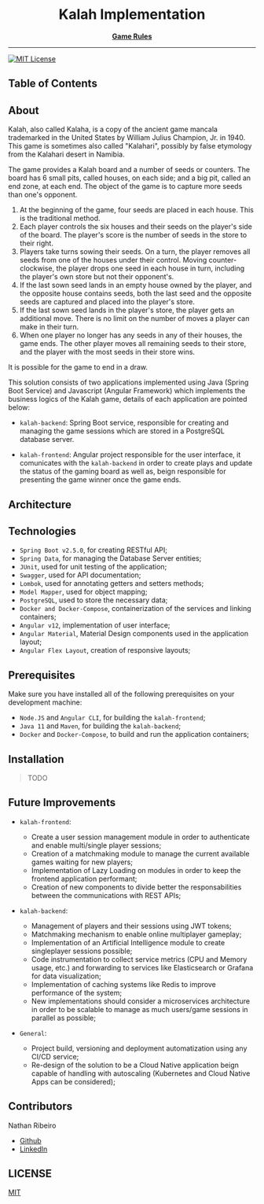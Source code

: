 <div align="center">
<h1>Kalah Implementation</h1>

[**Game Rules**](https://en.wikipedia.org/wiki/Kalah)
</div>

<hr />

<!-- prettier-ignore-start -->
[![MIT License][license-badge]][license]
<!-- prettier-ignore-end -->

## Table of Contents
<!-- START doctoc generated TOC please keep comment here to allow auto update -->
<!-- DON'T EDIT THIS SECTION, INSTEAD RE-RUN doctoc TO UPDATE -->


<!-- END doctoc generated TOC please keep comment here to allow auto update -->

## About
Kalah, also called Kalaha, is a copy of the ancient game mancala trademarked in the United States by William Julius Champion, Jr. in 1940. This game is sometimes also called "Kalahari", possibly by false etymology from the Kalahari desert in Namibia.

The game provides a Kalah board and a number of seeds or counters. The board has 6 small pits, called houses, on each side; and a big pit, called an end zone, at each end. The object of the game is to capture more seeds than one's opponent.

1. At the beginning of the game, four seeds are placed in each house. This is the traditional method.
2. Each player controls the six houses and their seeds on the player's side of the board. The player's score is the number of seeds in the store to their right.
3. Players take turns sowing their seeds. On a turn, the player removes all seeds from one of the houses under their control. Moving counter-clockwise, the player drops one seed in each house in turn, including the player's own store but not their opponent's.
4. If the last sown seed lands in an empty house owned by the player, and the opposite house contains seeds, both the last seed and the opposite seeds are captured and placed into the player's store.
5. If the last sown seed lands in the player's store, the player gets an additional move. There is no limit on the number of moves a player can make in their turn.
6. When one player no longer has any seeds in any of their houses, the game ends. The other player moves all remaining seeds to their store, and the player with the most seeds in their store wins.

It is possible for the game to end in a draw.

This solution consists of two applications implemented using Java (Spring Boot Service) and Javascript (Angular Framework) which implements the business logics of the Kalah game, details of each application are pointed below:

* `kalah-backend`: Spring Boot service, responsible for creating and managing the game sessions which are stored in a PostgreSQL database server.

* `kalah-frontend`: Angular project responsible for the user interface, it comunicates with the `kalah-backend` in order to create plays and update the status of the gaming board as well as, beign responsible for presenting the game winner once the game ends.

## Architecture


## Technologies
* `Spring Boot v2.5.0`, for creating RESTful API;
* `Spring Data`, for managing the Database Server entities;
* `JUnit`, used for unit testing of the application;
* `Swagger`, used for API documentation;
* `Lombok`, used for annotating getters and setters methods;
* `Model Mapper`, used for object mapping;
* `PostgreSQL`, used to store the necessary data;
* `Docker and Docker-Compose`, containerization of the services and linking containers;
* `Angular v12`, implementation of user interface;
* `Angular Material`, Material Design components used in the application layout;
* `Angular Flex Layout`, creation of responsive layouts;

## Prerequisites
Make sure you have installed all of the following prerequisites on your development machine:
* `Node.JS` and `Angular CLI`, for building the `kalah-frontend`;
* `Java 11` and `Maven`, for building the `kalah-backend`;
* `Docker` and `Docker-Compose`, to build and run the application containers;

## Installation
> TODO

## Future Improvements
* `kalah-frontend`: 
  * Create a user session management module in order to authenticate and enable multi/single player sessions;
  * Creation of a matchmaking module to manage the current available games waiting for new players;
  * Implementation of Lazy Loading on modules in order to keep the frontend application performant;
  * Creation of new components to divide better the responsabilities between the communications with REST APIs;

* `kalah-backend`:
  * Management of players and their sessions using JWT tokens;
  * Matchmaking mechanism to enable online multiplayer gameplay;
  * Implementation of an Artificial Intelligence module to create singleplayer sessions possible;
  * Code instrumentation to collect service metrics (CPU and Memory usage, etc.) and forwarding to services like Elasticsearch or Grafana for data visualization;
  * Implementation of caching systems like Redis to improve performance of the system;
  * New implementations should consider a microservices architecture in order to be scalable to manage as much users/game sessions in parallel as possible;

* `General`:
  * Project build, versioning and deployment automatization using any CI/CD service;
  * Re-design of the solution to be a Cloud Native application beign capable of handling with autoscaling (Kubernetes and Cloud Native Apps can be considered);


## Contributors
Nathan Ribeiro
* [Github](https://github.com/nathanlogus)
* [LinkedIn](https://www.linkedin.com/in/nathanlogus/)

## LICENSE

[MIT](LICENSE)

<!-- prettier-ignore-start -->
[license-badge]: https://img.shields.io/npm/l/@testing-library/react.svg?style=flat-square
[license]: https://github.com/nathanlogus/kalah/blob/main/LICENSE
<!-- prettier-ignore-end -->
